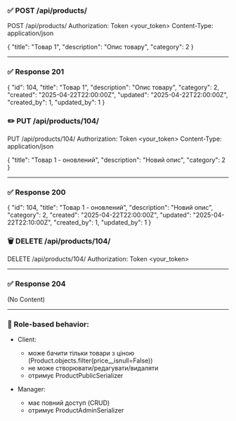 ### ✅ POST /api/products/
POST /api/products/
Authorization: Token <your_token>
Content-Type: application/json

{
  "title": "Товар 1",
  "description": "Опис товару",
  "category": 2
}

---
### ✅ Response 201
{
  "id": 104,
  "title": "Товар 1",
  "description": "Опис товару",
  "category": 2,
  "created": "2025-04-22T22:00:00Z",
  "updated": "2025-04-22T22:00:00Z",
  "created_by": 1,
  "updated_by": 1
}

### ✏️ PUT /api/products/104/
PUT /api/products/104/
Authorization: Token <your_token>
Content-Type: application/json

{
  "title": "Товар 1 - оновлений",
  "description": "Новий опис",
  "category": 2
}

---
### ✅ Response 200
{
  "id": 104,
  "title": "Товар 1 - оновлений",
  "description": "Новий опис",
  "category": 2,
  "created": "2025-04-22T22:00:00Z",
  "updated": "2025-04-22T22:10:00Z",
  "created_by": 1,
  "updated_by": 1
}

### 🗑 DELETE /api/products/104/
DELETE /api/products/104/
Authorization: Token <your_token>

---
### ✅ Response 204
(No Content)

---
### 🔐 Role-based behavior:
- Client:
  - може бачити тільки товари з ціною (Product.objects.filter(price__isnull=False))
  - не може створювати/редагувати/видаляти
  - отримує ProductPublicSerializer

- Manager:
  - має повний доступ (CRUD)
  - отримує ProductAdminSerializer
